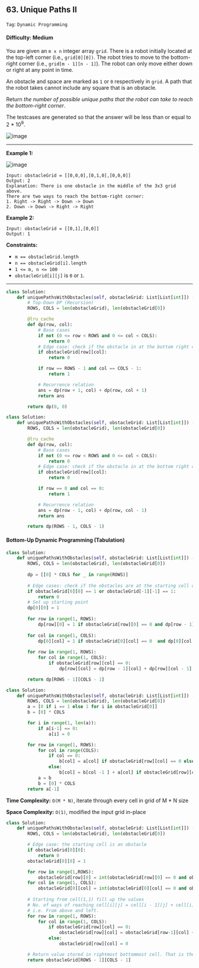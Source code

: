 ## 63. Unique Paths II

```Tag```: ```Dynamic Programming```

#### Difficulty: Medium

You are given an ```m x n``` integer array ```grid```. There is a robot initially located at the top-left corner (i.e., ```grid[0][0])```. The robot tries to move to the bottom-right corner (i.e., ```grid[m - 1][n - 1]```). The robot can only move either down or right at any point in time.

An obstacle and space are marked as ```1``` or ```0``` respectively in ```grid```. A path that the robot takes cannot include any square that is an obstacle.

Return _the number of possible unique paths that the robot can take to reach the bottom-right corner_.

The testcases are generated so that the answer will be less than or equal to 2 * 10<sup>9</sup>.

![image](https://user-images.githubusercontent.com/35042430/220469345-35d190d7-6bf9-47e8-8cf5-2c652c343ef3.png)

---

__Example 1:__

![image](https://assets.leetcode.com/uploads/2020/11/04/robot1.jpg)
```
Input: obstacleGrid = [[0,0,0],[0,1,0],[0,0,0]]
Output: 2
Explanation: There is one obstacle in the middle of the 3x3 grid above.
There are two ways to reach the bottom-right corner:
1. Right -> Right -> Down -> Down
2. Down -> Down -> Right -> Right
```

__Example 2:__

```
Input: obstacleGrid = [[0,1],[0,0]]
Output: 1
```

__Constraints:__

- ```m == obstacleGrid.length```
- ```n == obstacleGrid[i].length```
- ```1 <= m, n <= 100```
- ```obstacleGrid[i][j]``` is ```0``` or ```1```.

---

```Python
class Solution:
    def uniquePathsWithObstacles(self, obstacleGrid: List[List[int]]) -> int:
        # Top-Down DP (Recursion)
        ROWS, COLS = len(obstacleGrid), len(obstacleGrid[0])

        @lru_cache
        def dp(row, col):
            # Base cases
            if not (0 <= row < ROWS and 0 <= col < COLS):
                return 0
            # Edge case: check if the obstacle in at the bottom right corner
            if obstacleGrid[row][col]:
                return 0

            if row == ROWS - 1 and col == COLS - 1:
                return 1

            # Recurrence relation
            ans = dp(row + 1, col) + dp(row, col + 1)
            return ans

        return dp(0, 0)
```

```Python
class Solution:
    def uniquePathsWithObstacles(self, obstacleGrid: List[List[int]]) -> int:
        ROWS, COLS = len(obstacleGrid), len(obstacleGrid[0])

        @lru_cache
        def dp(row, col):
            # Base cases
            if not (0 <= row < ROWS and 0 <= col < COLS):
                return 0
            # Edge case: check if the obstacle in at the bottom right corner
            if obstacleGrid[row][col]:
                return 0

            if row == 0 and col == 0:
                return 1

            # Recurrence relation
            ans = dp(row - 1, col) + dp(row, col - 1)
            return ans

        return dp(ROWS - 1, COLS - 1)
```

#### Bottom-Up Dynamic Programming (Tabulation)

```Python
class Solution:
    def uniquePathsWithObstacles(self, obstacleGrid: List[List[int]]) -> int:
        ROWS, COLS = len(obstacleGrid), len(obstacleGrid[0])
        
        dp = [[0] * COLS for _ in range(ROWS)]
        
        # Edge cases: check if the obstacles are at the starting cell or the finished cell
        if obstacleGrid[0][0] == 1 or obstacleGrid[-1][-1] == 1:
            return 0
        # Set up starting point
        dp[0][0] = 1
        
        for row in range(1, ROWS):
            dp[row][0] = 1 if obstacleGrid[row][0] == 0 and dp[row - 1][0] == 1 else 0
            
        for col in range(1, COLS):
            dp[0][col] = 1 if obstacleGrid[0][col] == 0  and dp[0][col - 1] == 1 else 0
        
        for row in range(1, ROWS):
            for col in range(1, COLS):
                if obstacleGrid[row][col] == 0:
                    dp[row][col] = dp[row - 1][col] + dp[row][col - 1]

        return dp[ROWS - 1][COLS - 1]
```

```Python
class Solution:
    def uniquePathsWithObstacles(self, obstacleGrid: List[List[int]]) -> int:
        ROWS, COLS = len(obstacleGrid), len(obstacleGrid[0])
        a = [0 if i == 1 else 1 for i in obstacleGrid[0]]
        b = [0] * COLS

        for i in range(1, len(a)):
            if a[i-1] == 0:
                a[i] = 0

        for row in range(1, ROWS):
            for col in range(COLS):
                if col == 0:
                    b[col] = a[col] if obstacleGrid[row][col] == 0 else 0
                else:
                    b[col] = b[col -1 ] + a[col] if obstacleGrid[row][col] == 0 else 0
            a = b
            b = [0] * COLS
        return a[-1]
```

__Time Complexity:__ ```O(M * N)```, iterate through every cell in grid of M * N size

__Space Complexity:__ ```O(1)```, modified the input grid in-place

```Python
class Solution:
    def uniquePathsWithObstacles(self, obstacleGrid: List[List[int]]) -> int:
        ROWS, COLS = len(obstacleGrid), len(obstacleGrid[0])

        # Edge case: the starting cell is an obstacle
        if obstacleGrid[0][0]:
            return 0
        obstacleGrid[0][0] = 1

        for row in range(1,ROWS):
            obstacleGrid[row][0] = int(obstacleGrid[row][0] == 0 and obstacleGrid[row-1][0] == 1)
        for col in range(1, COLS):
            obstacleGrid[0][col] = int(obstacleGrid[0][col] == 0 and obstacleGrid[0][col-1] == 1)
        
        # Starting from cell(1,1) fill up the values
        # No. of ways of reaching cell[i][j] = cell[i - 1][j] + cell[i][j - 1]
        # i.e. From above and left.
        for row in range(1, ROWS):
            for col in range(1, COLS):
                if obstacleGrid[row][col] == 0:
                    obstacleGrid[row][col] = obstacleGrid[row-1][col] + obstacleGrid[row][col-1]
                else:
                    obstacleGrid[row][col] = 0

        # Return value stored in rightmost bottommost cell. That is the destination.            
        return obstacleGrid[ROWS - 1][COLS - 1]
```
